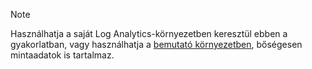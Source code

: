 > [!NOTE]
> Használhatja a saját Log Analytics-környezetben keresztül ebben a gyakorlatban, vagy használhatja a [bemutató környezetben](https://portal.loganalytics.io/demo), bőségesen mintaadatok is tartalmaz.
